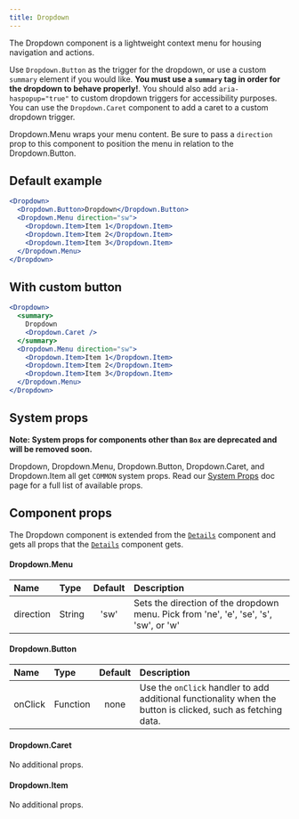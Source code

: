 ```yaml
---
title: Dropdown
---
```


The Dropdown component is a lightweight context menu for housing navigation and actions.

Use `Dropdown.Button` as the trigger for the dropdown, or use a custom `summary` element if you would like. **You must use a `summary` tag in order for the dropdown to behave properly!**. You should also add `aria-haspopup="true"` to custom dropdown triggers for accessibility purposes. You can use the `Dropdown.Caret` component to add a caret to a custom dropdown trigger.

Dropdown.Menu wraps your menu content. Be sure to pass a `direction` prop to this component to position the menu in relation to the Dropdown.Button.

## Default example

```jsx live
<Dropdown>
  <Dropdown.Button>Dropdown</Dropdown.Button>
  <Dropdown.Menu direction="sw">
    <Dropdown.Item>Item 1</Dropdown.Item>
    <Dropdown.Item>Item 2</Dropdown.Item>
    <Dropdown.Item>Item 3</Dropdown.Item>
  </Dropdown.Menu>
</Dropdown>
```

## With custom button

```jsx live
<Dropdown>
  <summary>
    Dropdown
    <Dropdown.Caret />
  </summary>
  <Dropdown.Menu direction="sw">
    <Dropdown.Item>Item 1</Dropdown.Item>
    <Dropdown.Item>Item 2</Dropdown.Item>
    <Dropdown.Item>Item 3</Dropdown.Item>
  </Dropdown.Menu>
</Dropdown>
```

## System props

**Note: System props for components other than `Box` are deprecated and will be removed soon.**

Dropdown, Dropdown.Menu, Dropdown.Button, Dropdown.Caret, and Dropdown.Item all get `COMMON` system props. Read our [System Props](/system-props) doc page for a full list of available props.

## Component props

The Dropdown component is extended from the [`Details`](/Details) component and gets all props that the [`Details`](/Details) component gets.

#### Dropdown.Menu

| Name      | Type   | Default | Description                                                                           |
| :-------- | :----- | :-----: | :------------------------------------------------------------------------------------ |
| direction | String |  'sw'   | Sets the direction of the dropdown menu. Pick from 'ne', 'e', 'se', 's', 'sw', or 'w' |

#### Dropdown.Button

| Name    | Type     | Default | Description                                                                                                  |
| :------ | :------- | :-----: | :----------------------------------------------------------------------------------------------------------- |
| onClick | Function |  none   | Use the `onClick` handler to add additional functionality when the button is clicked, such as fetching data. |

#### Dropdown.Caret

No additional props.

#### Dropdown.Item

No additional props.
